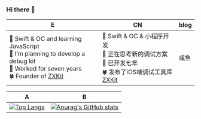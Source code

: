 ### Hi there 👋
|E|CN|blog|
|----|----|----|
|🌱 Swift & OC and learning JavaScript <br/> 🤔 I’m planning to develop a debug kit <br/> 🔭 Worked for seven years <br/> 🍀 Founder of [ZXKit](https://github.com/ZXKitCode) |🌱 Swift & OC & 小程序开发 <br/> 🤔 正在思考新的调试方案 <br/>  🔭 已开发七年 <br/> 🍀 发布了iOS端调试工具库 [ZXKit](https://github.com/ZXKitCode)|咸鱼|



|A|B|
|----|----|
|[![Top Langs](https://github-readme-stats.vercel.app/api/top-langs/?username=DamonHu&layout=compact)](/)|[![Anurag's GitHub stats](https://github-readme-stats.vercel.app/api?username=DamonHu&count_private=true&show_icons=true&theme=radical)](/)|






